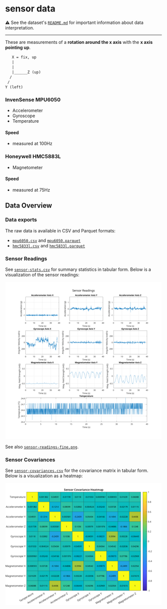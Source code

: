 # sensor data

⚠️ See the dataset's [`README.md`](../README.md) for important information about data interpretation.

---

These are measurements of a **rotation around the x axis** with the **x axis pointing up**.

       X = fix, up
       |
       |
       |______Z (up)
      /
     /
    Y (left)

### InvenSense MPU6050

- Accelerometer
- Gyroscope
- Temperature

#### Speed

- measured at 100Hz

### Honeywell HMC5883L

- Magnetometer

#### Speed

- measured at 75Hz

## Data Overview

### Data exports

The raw data is available in CSV and Parquet formats:

- [`mpu6050.csv`](mpu6050.csv) and [`mpu6050.parquet`](mpu6050.parquet)
- [`hmc5833l.csv`](mpu6050.csv) and [`hmc5833l.parquet`](mpu6050.parquet)

### Sensor Readings

See [`sensor-stats.csv`](sensor-stats.csv) for summary statistics in tabular form. Below is a visualization of the sensor readings:

![Sensor Readings](sensor-readings.png)

See also [`sensor-readings-fine.png`](sensor-readings-fine.png).

### Sensor Covariances

See [`sensor-covariances.csv`](sensor-covariances.csv) for the covariance matrix in tabular form. Below is a visualization as a heatmap:

![Sensor Covariances](sensor-covariances.png)
